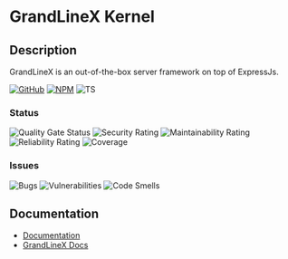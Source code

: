 # GrandLineX Kernel

## Description

GrandLineX is an out-of-the-box server framework on top of ExpressJs.


[![GitHub](https://badge.fury.io/gh/grandlinex%2Fkernel.svg)](https://github.com/GrandlineX/kernel)
[![NPM](https://img.shields.io/static/v1?label=NPM&message=Package&color=red&logo=NPM)](https://www.npmjs.com/package/@grandlinex/kernel)
![TS](https://img.shields.io/static/v1?label=Language&message=TypeScript&color=blue&logo=TypeScript)

### Status
![Quality Gate Status](https://sonarcloud.io/api/project_badges/measure?project=GrandlineX_kernel&metric=alert_status)
![Security Rating](https://sonarcloud.io/api/project_badges/measure?project=GrandlineX_kernel&metric=security_rating)
![Maintainability Rating](https://sonarcloud.io/api/project_badges/measure?project=GrandlineX_kernel&metric=sqale_rating)
![Reliability Rating](https://sonarcloud.io/api/project_badges/measure?project=GrandlineX_kernel&metric=reliability_rating)
![Coverage](https://sonarcloud.io/api/project_badges/measure?project=GrandlineX_kernel&metric=coverage)

### Issues
![Bugs](https://sonarcloud.io/api/project_badges/measure?project=GrandlineX_kernel&metric=bugs)
![Vulnerabilities](https://sonarcloud.io/api/project_badges/measure?project=GrandlineX_kernel&metric=vulnerabilities)
![Code Smells](https://sonarcloud.io/api/project_badges/measure?project=GrandlineX_kernel&metric=code_smells)


## Documentation
- [Documentation](https://grandlinex.github.io/kernel/)
- [GrandLineX Docs](https://grandlinex.github.io/docs/)
